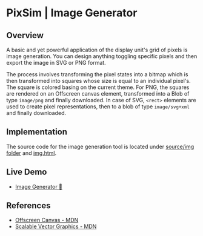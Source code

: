 # PixSim | Image Generator

## Overview

A basic and yet powerful application of the display unit's grid of pixels is
image generation. You can design anything toggling specific pixels and then
export the image in SVG or PNG format.

The process involves transforming the pixel states into a bitmap which is then
transformed into squares whose size is equal to an individual pixel's. The
square is colored basing on the current theme. For PNG, the squares are rendered
on an Offscreen canvas element, transformed into a Blob of type `image/png` and
finally downloaded. In case of SVG, `<rect>` elements are used to create pixel
representations, then to a blob of type `image/svg+xml` and finally downloaded.

## Implementation

The source code for the image generation tool is located under
[source/img folder](../source/img/) and [img.html](../img.html).

## Live Demo

-   [Image Generator :rocket:](https://henryhale.github.io/pixsim/img.html)

## References

-   [Offscreen Canvas - MDN](https://developer.mozilla.org/en-US/docs/Web/API/OffscreenCanvas)
-   [Scalable Vector Graphics - MDN](https://developer.mozilla.org/en-US/docs/Web/SVG)
